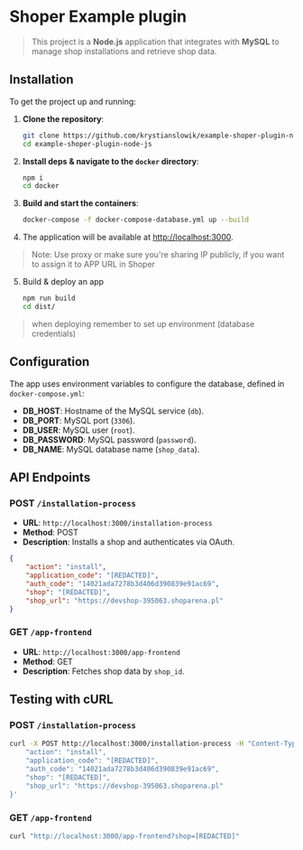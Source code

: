
# Shoper Example plugin

> This project is a **Node.js** application that integrates with **MySQL** to manage shop installations and retrieve shop data.



## Installation

To get the project up and running:

1. **Clone the repository**:

   ```bash
   git clone https://github.com/krystianslowik/example-shoper-plugin-node-js.git
   cd example-shoper-plugin-node-js
   ```

2. **Install deps & navigate to the `docker` directory**:

   ```bash
   npm i
   cd docker
   ```

3. **Build and start the containers**:

   ```bash
   docker-compose -f docker-compose-database.yml up --build
   ```

4. The application will be available at [http://localhost:3000](http://localhost:3000).

> Note: Use proxy or make sure you're sharing IP publicly, if you want to assign it to APP URL in Shoper

5. Build & deploy an app 

   ```bash
   npm run build
   cd dist/
   ```
   
> when deploying remember to set up environment (database credentials)


## Configuration

The app uses environment variables to configure the database, defined in `docker-compose.yml`:

- **DB_HOST**: Hostname of the MySQL service (`db`).
- **DB_PORT**: MySQL port (`3306`).
- **DB_USER**: MySQL user (`root`).
- **DB_PASSWORD**: MySQL password (`password`).
- **DB_NAME**: MySQL database name (`shop_data`).

## API Endpoints

### POST `/installation-process`

- **URL**: `http://localhost:3000/installation-process`
- **Method**: POST
- **Description**: Installs a shop and authenticates via OAuth.

```json
{
    "action": "install",
    "application_code": "[REDACTED]",
    "auth_code": "14021ada7278b3d406d390839e91ac69",
    "shop": "[REDACTED]",
    "shop_url": "https://devshop-395063.shoparena.pl"
}
```

### GET `/app-frontend`

- **URL**: `http://localhost:3000/app-frontend`
- **Method**: GET
- **Description**: Fetches shop data by `shop_id`.

## Testing with cURL

### POST `/installation-process`

```bash
curl -X POST http://localhost:3000/installation-process -H "Content-Type: application/json" -d '{
    "action": "install",
    "application_code": "[REDACTED]",
    "auth_code": "14021ada7278b3d406d390839e91ac69",
    "shop": "[REDACTED]",
    "shop_url": "https://devshop-395063.shoparena.pl"
}'
```

### GET `/app-frontend`

```bash
curl "http://localhost:3000/app-frontend?shop=[REDACTED]"
```
